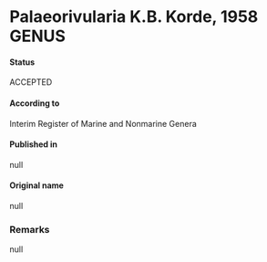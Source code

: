 # Palaeorivularia K.B. Korde, 1958 GENUS

#### Status
ACCEPTED

#### According to
Interim Register of Marine and Nonmarine Genera

#### Published in
null

#### Original name
null

### Remarks
null